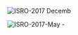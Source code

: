 ![ISRO-2017 Decemb](https://user-images.githubusercontent.com/37560890/169654749-b7eb2477-c4d0-4be2-9689-4539a63ef7c4.png)

![ISRO-2017-May - ](https://user-images.githubusercontent.com/37560890/169654751-b18356b6-c6b6-4d9f-a5f5-bc4967101971.png)
